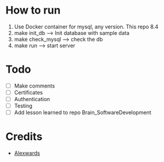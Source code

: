 # How to run

1. Use Docker container for mysql, any version. This repo 8.4
2. make init_db --> Init database with sample data
3. make check_mysql --> check the db
4. make run --> start server

# Todo
- [ ] Make comments
- [ ] Certificates
- [ ] Authentication
- [ ] Testing
- [ ] Add lesson learned to repo Brain_SoftwareDevelopment

# Credits
- [Alexwards](https://lets-go.alexedwards.net/)
